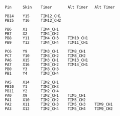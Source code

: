    Pin 	Skin	Timer		Alt Timer	Alt Timer

    PB14	Y15		TIM12_CH1
    PB15	Y16		TIM12_CH2

    PB6		X1		TIM4_CH1
    PB7		X2		TIM4_CH2
    PB8		Y11		TIM4_CH3	TIM10_CH1
    PB9		Y12		TIM4_CH4	TIM11_CH1

    PC6		Y9		TIM3_CH1	TIM8_CH1
    PC7		Y10		TIM3_CH2	TIM8_CH2
    PA6		X15		TIM3_CH1	TIM13_CH1
    PA7		X16		TIM3_CH2	TIM14_CH1
    PB0		Y3		TIM3_CH3
    PB1		Y4		TIM3_CH4

    PA5		X14		TIM2_CH1
    PB10	Y1		TIM2_CH3
    PB11	Y2		TIM2_CH4
    PA0		X9		TIM2_CH1	TIM5_CH1
    PA1		X10		TIM2_CH2	TIM5_CH2
    PA2		X11		TIM2_CH3	TIM5_CH3	TIM9_CH1
    PA3		X12		TIM2_CH4	TIM5_CH4	TIM9_CH2
